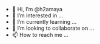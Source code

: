 - 👋 Hi, I’m @h2amaya
- 👀 I’m interested in ...
- 🌱 I’m currently learning ...
- 💞️ I’m looking to collaborate on ...
- 📫 How to reach me ...

<!---
h2amaya/h2amaya is a ✨ special ✨ repository because its `README.md` (this file) appears on your GitHub profile.
You can click the Preview link to take a look at your changes.
--->
